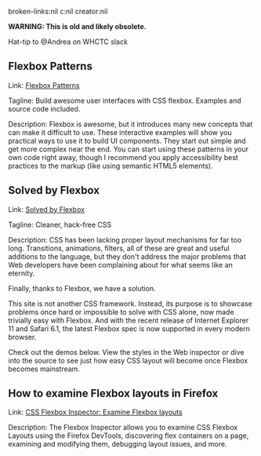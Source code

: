 broken-links:nil c:nil creator:nil

**WARNING: This is old and likely obsolete.**

Hat-tip to @Andrea on WHCTC slack

Flexbox Patterns
----------------

Link: [Flexbox Patterns](https://www.flexboxpatterns.com/)

Tagline: Build awesome user interfaces with CSS flexbox. Examples and source code included.

Description: Flexbox is awesome, but it introduces many new concepts that can make it difficult to use. These interactive examples will show you practical ways to use it to build UI components. They start out simple and get more complex near the end. You can start using these patterns in your own code right away, though I recommend you apply accessibility best practices to the markup (like using semantic HTML5 elements).

Solved by Flexbox
-----------------

Link: [Solved by Flexbox](https://philipwalton.github.io/solved-by-flexbox/)

Tagline: Cleaner, hack-free CSS

Description: CSS has been lacking proper layout mechanisms for far too long. Transitions, animations, filters, all of these are great and useful additions to the language, but they don\'t address the major problems that Web developers have been complaining about for what seems like an eternity.

Finally, thanks to Flexbox, we have a solution.

This site is not another CSS framework. Instead, its purpose is to showcase problems once hard or impossible to solve with CSS alone, now made trivially easy with Flexbox. And with the recent release of Internet Explorer 11 and Safari 6.1, the latest Flexbox spec is now supported in every modern browser.

Check out the demos below. View the styles in the Web inspector or dive into the source to see just how easy CSS layout will become once Flexbox becomes mainstream.

How to examine Flexbox layouts in Firefox
-----------------------------------------

Link: [CSS Flexbox Inspector: Examine Flexbox layouts](https://developer.mozilla.org/en-US/docs/Tools/Page_Inspector/How_to/Examine_Flexbox_layouts)

Description: The Flexbox Inspector allows you to examine CSS Flexbox Layouts using the Firefox DevTools, discovering flex containers on a page, examining and modifying them, debugging layout issues, and more.
